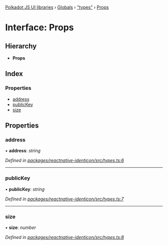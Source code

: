 [Polkadot JS UI libraries](../README.md) › [Globals](../globals.md) › ["types"](../modules/_types_.md) › [Props](_types_.props.md)

# Interface: Props

## Hierarchy

* **Props**

## Index

### Properties

* [address](_types_.props.md#address)
* [publicKey](_types_.props.md#publickey)
* [size](_types_.props.md#size)

## Properties

###  address

• **address**: *string*

*Defined in [packages/reactnative-identicon/src/types.ts:6](https://github.com/polkadot-js/ui/blob/9e5a2ac7/packages/reactnative-identicon/src/types.ts#L6)*

___

###  publicKey

• **publicKey**: *string*

*Defined in [packages/reactnative-identicon/src/types.ts:7](https://github.com/polkadot-js/ui/blob/9e5a2ac7/packages/reactnative-identicon/src/types.ts#L7)*

___

###  size

• **size**: *number*

*Defined in [packages/reactnative-identicon/src/types.ts:8](https://github.com/polkadot-js/ui/blob/9e5a2ac7/packages/reactnative-identicon/src/types.ts#L8)*
